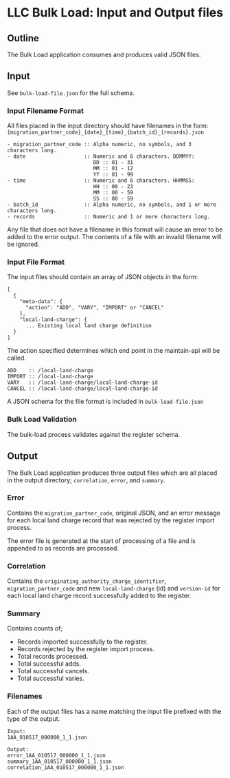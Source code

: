 # LLC Bulk Load: Input and Output files

## Outline

The Bulk Load application consumes and produces valid JSON files.

## Input

See `bulk-load-file.json` for the full schema.

### Input Filename Format
All files placed in the input directory should have filenames in the form:
`{migration_partner_code}_{date}_{time}_{batch_id}_{records}.json`

```
- migration_partner_code :: Alpha numeric, no symbols, and 3 characters long.
- date                   :: Numeric and 6 characters. DDMMYY:
                            DD :: 01 - 31
                            MM :: 01 - 12
                            YY :: 01 - 99
- time                   :: Numeric and 6 characters. HHMMSS:
                            HH :: 00 - 23
                            MM :: 00 - 59
                            SS :: 00 - 59
- batch_id               :: Alpha numeric, no symbols, and 1 or more characters long.
- records                :: Numeric and 1 or more characters long.
```

Any file that does not have a filename in this format will cause an error to be added to the error output.
The contents of a file with an invalid filename will be ignored.

### Input File Format
The input files should contain an array of JSON objects in the form:

```
[
  {
    "meta-data": {
      "action": "ADD", "VARY", "IMPORT" or "CANCEL"
    },
    "local-land-charge": {
      ... Existing local land charge definition
  }
]
```

The action specified determines which end point in the maintain-api will be called.
```
ADD    :: /local-land-charge
IMPORT :: /local-land-charge
VARY   :: /local-land-charge/local-land-charge-id
CANCEL :: /local-land-charge/local-land-charge-id
```

A JSON schema for the file format is included in `bulk-load-file.json`

### Bulk Load Validation
The bulk-load process validates against the register schema.

## Output
The Bulk Load application produces three output files which are all placed in the output directory; `correlation`,
`error`, and `summary`.

### Error
Contains the `migration_partner_code`, original JSON, and an error message for each local land charge record that was
rejected by the register import process.

The error file is generated at the start of processing of a file and is appended to as records are processed.

### Correlation
Contains the `originating_authority_charge_identifier`, `migration_partner_code` and new `local-land-charge` (id) and 
`version-id` for each local land charge record successfully added to the register.

### Summary
Contains counts of;
- Records imported successfully to the register.
- Records rejected by the register import process.
- Total records processed.
- Total successful adds.
- Total successful cancels.
- Total successful varies.

### Filenames
Each of the output files has a name matching the input file prefixed with the type of the output.

```
Input:
1AA_010517_000000_1_1.json

Output:
error_1AA_010517_000000_1_1.json
summary_1AA_010517_000000_1_1.json
correlation_1AA_010517_000000_1_1.json
```


